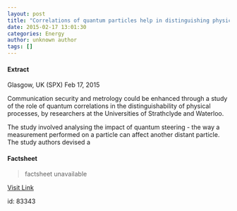 ```yaml
---
layout: post
title: "Correlations of quantum particles help in distinguishing physical processes"
date: 2015-02-17 13:01:30
categories: Energy
author: unknown author
tags: []
---
```



#### Extract
>
Glasgow, UK (SPX) Feb 17, 2015


Communication security and metrology could be enhanced through a study of the role of quantum correlations in the distinguishability of physical processes, by researchers at the Universities of Strathclyde and Waterloo. 

The study involved analysing the impact of quantum steering - the way a measurement performed on a particle can affect another distant particle. The study authors devised a

#### Factsheet
>factsheet unavailable

[Visit Link](http://www.spacedaily.com/reports/Correlations_of_quantum_particles_help_in_distinguishing_physical_processes_999.html)

id:   83343
